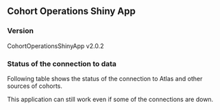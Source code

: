 
## Cohort Operations Shiny App

### Version 
CohortOperationsShinyApp v2.0.2


### Status of the connection to data

Following table shows the status of the connection to Atlas and other sources of cohorts. 

This application can still work even if some of the connections are down. 
